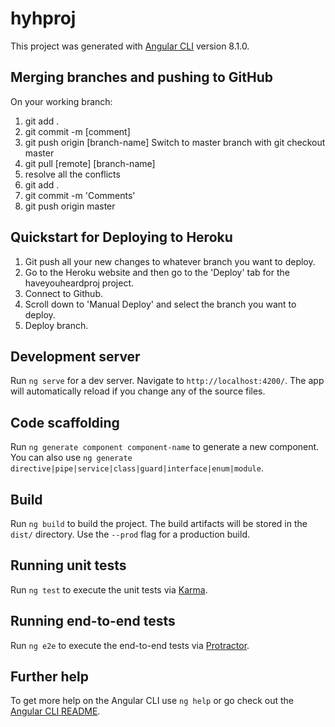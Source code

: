 # hyhproj

This project was generated with [Angular CLI](https://github.com/angular/angular-cli) version 8.1.0.

## Merging branches and pushing to GitHub
On your working branch:
1. git add .
2. git commit -m [comment]
3. git push origin [branch-name]
Switch to master branch with git checkout master
1. git pull [remote] [branch-name]
2. resolve all the conflicts
3. git add .
4. git commit -m 'Comments'
5. git push origin master

## Quickstart for Deploying to Heroku

1. Git push all your new changes to whatever branch you want to deploy.
2. Go to the Heroku website and then go to the 'Deploy' tab for the haveyouheardproj project. 
3. Connect to Github.
4. Scroll down to 'Manual Deploy' and select the branch you want to deploy. 
5. Deploy branch.

## Development server

Run `ng serve` for a dev server. Navigate to `http://localhost:4200/`. The app will automatically reload if you change any of the source files.

## Code scaffolding

Run `ng generate component component-name` to generate a new component. You can also use `ng generate directive|pipe|service|class|guard|interface|enum|module`.

## Build

Run `ng build` to build the project. The build artifacts will be stored in the `dist/` directory. Use the `--prod` flag for a production build.

## Running unit tests

Run `ng test` to execute the unit tests via [Karma](https://karma-runner.github.io).

## Running end-to-end tests

Run `ng e2e` to execute the end-to-end tests via [Protractor](http://www.protractortest.org/).

## Further help

To get more help on the Angular CLI use `ng help` or go check out the [Angular CLI README](https://github.com/angular/angular-cli/blob/master/README.md).
